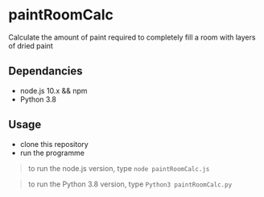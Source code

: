 # paintRoomCalc
Calculate the amount of paint required to completely fill a room with layers of dried paint

## Dependancies
* node.js 10.x && npm
* Python 3.8

## Usage
* clone this repository
* run the programme

> to run the node.js version, type `node paintRoomCalc.js`

> to run the Python 3.8 version, type `Python3 paintRoomCalc.py`


